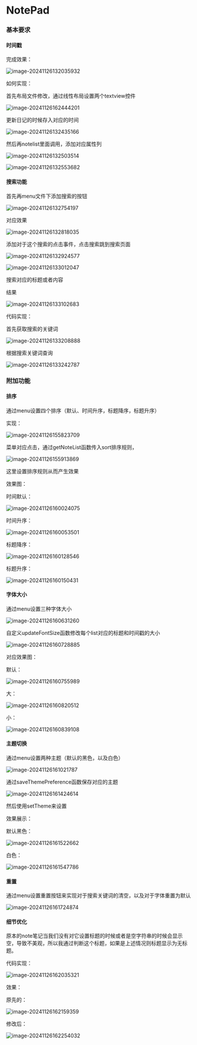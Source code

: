 # NotePad
### 基本要求

#### 时间戳

完成效果：

![image-20241126132035932](C:\Users\29424\AppData\Roaming\Typora\typora-user-images\image-20241126132035932.png)

如何实现：

首先布局文件修改，通过线性布局设置两个textview控件

![image-20241126162444201](C:\Users\29424\AppData\Roaming\Typora\typora-user-images\image-20241126162444201.png)

更新日记的时候存入对应的时间

![image-20241126132435166](C:\Users\29424\AppData\Roaming\Typora\typora-user-images\image-20241126132435166.png)

然后再notelist里面调用，添加对应属性列

![image-20241126132503514](C:\Users\29424\AppData\Roaming\Typora\typora-user-images\image-20241126132503514.png)

![image-20241126132553682](C:\Users\29424\AppData\Roaming\Typora\typora-user-images\image-20241126132553682.png)



#### 搜索功能

首先再menu文件下添加搜索的按钮

![image-20241126132754197](C:\Users\29424\AppData\Roaming\Typora\typora-user-images\image-20241126132754197.png)

对应效果

![image-20241126132818035](C:\Users\29424\AppData\Roaming\Typora\typora-user-images\image-20241126132818035.png)



添加对于这个搜索的点击事件，点击搜索跳到搜索页面

![image-20241126132924577](C:\Users\29424\AppData\Roaming\Typora\typora-user-images\image-20241126132924577.png)

![image-20241126133012047](C:\Users\29424\AppData\Roaming\Typora\typora-user-images\image-20241126133012047.png)

搜索对应的标题或者内容

结果

![image-20241126133102683](C:\Users\29424\AppData\Roaming\Typora\typora-user-images\image-20241126133102683.png)

代码实现：

首先获取搜索的关键词

![image-20241126133208888](C:\Users\29424\AppData\Roaming\Typora\typora-user-images\image-20241126133208888.png)

根据搜索关键词查询

![image-20241126133242787](C:\Users\29424\AppData\Roaming\Typora\typora-user-images\image-20241126133242787.png)





### 附加功能

#### 排序

通过menu设置四个排序（默认、时间升序，标题降序，标题升序）

实现：

![image-20241126155823709](C:\Users\29424\AppData\Roaming\Typora\typora-user-images\image-20241126155823709.png)

菜单对应点击，通过getNoteList函数传入sort排序规则，

![image-20241126155913869](C:\Users\29424\AppData\Roaming\Typora\typora-user-images\image-20241126155913869.png)

这里设置排序规则从而产生效果

效果图：

时间默认：

![image-20241126160024075](C:\Users\29424\AppData\Roaming\Typora\typora-user-images\image-20241126160024075.png)

时间升序：

![image-20241126160053501](C:\Users\29424\AppData\Roaming\Typora\typora-user-images\image-20241126160053501.png)

标题降序：

![image-20241126160128546](C:\Users\29424\AppData\Roaming\Typora\typora-user-images\image-20241126160128546.png)

标题升序：

![image-20241126160150431](C:\Users\29424\AppData\Roaming\Typora\typora-user-images\image-20241126160150431.png)



#### 字体大小

通过menu设置三种字体大小



![image-20241126160631260](C:\Users\29424\AppData\Roaming\Typora\typora-user-images\image-20241126160631260.png)

自定义updateFontSize函数修改每个list对应的标题和时间戳的大小

![image-20241126160728885](C:\Users\29424\AppData\Roaming\Typora\typora-user-images\image-20241126160728885.png)

对应效果图：

默认：

![image-20241126160755989](C:\Users\29424\AppData\Roaming\Typora\typora-user-images\image-20241126160755989.png)

大：

![image-20241126160820512](C:\Users\29424\AppData\Roaming\Typora\typora-user-images\image-20241126160820512.png)

小：

![image-20241126160839108](C:\Users\29424\AppData\Roaming\Typora\typora-user-images\image-20241126160839108.png)



#### 主题切换

通过menu设置两种主题（默认的黑色，以及白色）

![image-20241126161021787](C:\Users\29424\AppData\Roaming\Typora\typora-user-images\image-20241126161021787.png)

通过saveThemePreference函数保存对应的主题

![image-20241126161424614](C:\Users\29424\AppData\Roaming\Typora\typora-user-images\image-20241126161424614.png)

然后使用setTheme来设置

效果展示：

默认黑色：

![image-20241126161522662](C:\Users\29424\AppData\Roaming\Typora\typora-user-images\image-20241126161522662.png)



白色：

![image-20241126161547786](C:\Users\29424\AppData\Roaming\Typora\typora-user-images\image-20241126161547786.png)



#### 重置

通过menu设置重置按钮来实现对于搜索关键词的清空，以及对于字体重置为默认

![image-20241126161724874](C:\Users\29424\AppData\Roaming\Typora\typora-user-images\image-20241126161724874.png)

#### 细节优化

原本的note笔记当我们没有对它设置标题的时候或者是空字符串的时候会显示空，导致不美观，所以我通过判断这个标题，如果是上述情况则标题显示为无标题。

代码实现：

![image-20241126162035321](C:\Users\29424\AppData\Roaming\Typora\typora-user-images\image-20241126162035321.png)

效果：

原先的：

![image-20241126162159359](C:\Users\29424\AppData\Roaming\Typora\typora-user-images\image-20241126162159359.png)

修改后：

![image-20241126162254032](C:\Users\29424\AppData\Roaming\Typora\typora-user-images\image-20241126162254032.png)
